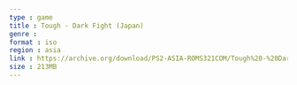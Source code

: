 ```yaml
---
type : game
title : Tough - Dark Fight (Japan)
genre : 
format : iso
region : asia
link : https://archive.org/download/PS2-ASIA-ROMS321COM/Tough%20-%20Dark%20Fight%20%28Japan%29.7z
size : 213MB
---
```

